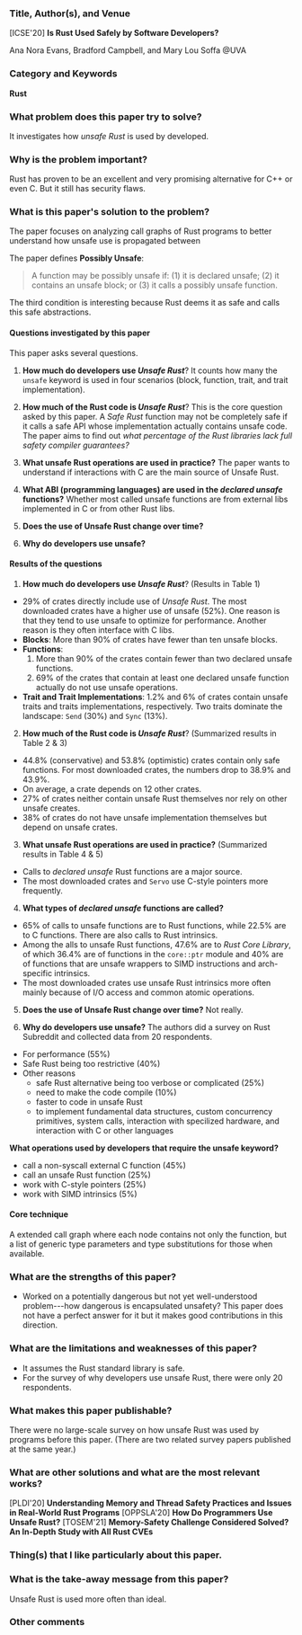 ### Title, Author(s), and Venue
[ICSE'20] **Is Rust Used Safely by Software Developers?**

Ana Nora Evans, Bradford Campbell, and Mary Lou Soffa @UVA

### Category and Keywords
**Rust**

### What problem does this paper try to solve?
It investigates how *unsafe Rust* is used by developed.

### Why is the problem important?
Rust has proven to be an excellent and very promising alternative for C++ or
even C. But it still has security flaws.

### What is this paper's solution to the problem?
The paper focuses on analyzing call graphs of Rust programs to better understand
how unsafe use is propagated between

The paper defines **Possibly Unsafe**:

> A function may be possibly unsafe if: (1) it is declared unsafe;
(2) it contains an unsafe block; or
(3) it calls a possibly unsafe function.

The third condition is interesting because Rust deems it as safe and calls this
safe abstractions.

#### Questions investigated by this paper
This paper asks several questions.

1. **How much do developers use *Unsafe Rust***?
It counts how many the `unsafe` keyword is used in four scenarios (block,
function, trait, and trait implementation).

2. **How much of the Rust code is *Unsafe Rust***?
This is the core question asked by this paper. A *Safe Rust* function may not be
completely safe if it calls a safe API whose implementation actually contains
unsafe code. The paper aims to find out *what percentage of the Rust libraries
lack full safety compiler guarantees?*

3. **What unsafe Rust operations are used in practice?**
The paper wants to understand if interactions with C are the main source of
Unsafe Rust.

4. **What ABI (programming languages) are used in the *declared unsafe* functions?**
Whether most called unsafe functions are from external libs implemented in C
or from other Rust libs.

5. **Does the use of Unsafe Rust change over time?**

6. **Why do developers use unsafe?**

#### Results of the questions
1. **How much do developers use *Unsafe Rust***?
(Results in Table 1)
- 29% of crates directly include use of *Unsafe Rust*. The most downloaded crates
have a higher use of unsafe (52%). One reason is that they tend to use unsafe
to optimize for performance. Another reason is they often interface with C libs.
- **Blocks**: More than 90% of crates have fewer than ten unsafe blocks.
- **Functions**:
  1. More than 90% of the crates contain fewer than two declared
  unsafe functions.
  2. 69% of the crates that contain at least one declared unsafe
  function actually do not use unsafe operations.
- **Trait and Trait Implementations**: 1.2% and 6% of crates contain unsafe
traits and traits implementations, respectively. Two traits dominate the
landscape: `Send` (30%) and `Sync` (13%).

2. **How much of the Rust code is *Unsafe Rust***?
(Summarized results in Table 2 & 3)
- 44.8% (conservative) and 53.8% (optimistic) crates contain only safe
  functions. For most downloaded crates, the numbers drop to 38.9% and 43.9%.
- On average, a crate depends on 12 other crates.
- 27% of crates neither contain unsafe Rust themselves nor rely on other unsafe
  creates.
- 38% of crates do not have unsafe implementation themselves but depend on
unsafe crates.

3. **What unsafe Rust operations are used in practice?**
(Summarized results in Table 4 & 5)
- Calls to *declared unsafe* Rust functions are a major source.
- The most downloaded crates and `Servo` use C-style pointers more frequently.

4. **What types of *declared unsafe* functions are called?**
- 65% of calls to unsafe functions are to Rust functions, while 22.5% are to
C functions. There are also calls to Rust intrinsics.
- Among the alls to unsafe Rust functions, 47.6% are to *Rust Core Library*,
of which 36.4% are of functions in the `core::ptr` module and 40% are of
functions that are unsafe wrappers to SIMD instructions and arch-specific
intrinsics.
- The most downloaded crates use unsafe Rust intrinsics more often mainly
because of I/O access and common atomic operations.

5. **Does the use of Unsafe Rust change over time?**
Not really.

6. **Why do developers use unsafe?**
The authors did a survey on Rust Subreddit and collected data from 20
respondents.
- For performance (55%)
- Safe Rust being too restrictive (40%)
- Other reasons
    - safe Rust alternative being too verbose or complicated (25%)
    - need to make the code compile (10%)
    - faster to code in unsafe Rust
    - to implement fundamental data structures, custom concurrency primitives,
      system calls, interaction with specilized hardware, and interaction with
      C or other languages

**What operations used by developers that require the unsafe keyword?**
- call a non-syscall external C function (45%)
- call an unsafe Rust function (25%)
- work with C-style pointers (25%)
- work with SIMD intrinsics (5%)

#### Core technique
A extended call graph where each node contains not only the function, but a list
of generic type parameters and type substitutions for those when available.

### What are the strengths of this paper?
- Worked on a potentially dangerous but not yet well-understood problem---how
dangerous is encapsulated unsafety? This paper does not have a perfect answer
for it but it makes good contributions in this direction.

### What are the limitations and weaknesses of this paper?
- It assumes the Rust standard library is safe.
- For the survey of why developers use unsafe Rust, there were only 20
  respondents.

### What makes this paper publishable?
There were no large-scale survey on how unsafe Rust was used by programs before
this paper. (There are two related survey papers published at the same year.)

### What are other solutions and what are the most relevant works?
[PLDI'20] **Understanding Memory and Thread Safety Practices and Issues in Real-World Rust Programs**
[OPPSLA'20] **How Do Programmers Use Unsafe Rust?**
[TOSEM'21] **Memory-Safety Challenge Considered Solved? An In-Depth Study with All Rust CVEs**

### Thing(s) that I like particularly about this paper.

### What is the take-away message from this paper?
Unsafe Rust is used more often than ideal.

### Other comments
